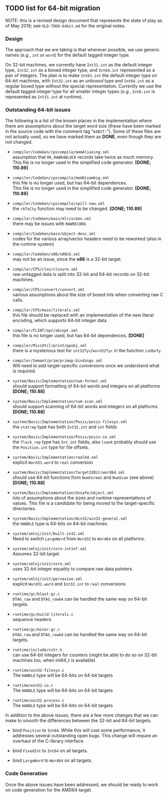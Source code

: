 ## TODO list for 64-bit migration

NOTE: this is a revised design document that represents the state
of play as of May 2019; see `OLD-TODO-64bit.md` for the original
notes.

### Design

The approach that we are taking is that wherever possible, we use
generic names (*e.g.*, `int` or `word`) for the default tagged
integer type.

On 32-bit machines, we currently have `Int31.int` as the default integer
type, `Int32.int` as a boxed integer type, and `Int64.int` represented as
a pair of integers.  The plan is to make `Int63.int` the default integer
type on 64-bit machines, with `Int32.int` as an *unboxed* type and `Int64.int`
as a regular boxed type without the special representation.  Currently
we use the default tagged integer type for all smaller integer types
(*e.g.*, `Int8.int` is represented as `Int31.int` at runtime).

### Outstanding 64-bit issues

The following is a list of the known places in the implementation where
there are assumptions about the target word size (these have
been marked in the source code with the comment tag "`64BIT:`").
Some of these files are not actually used, so we have marked them
as **DONE**, even though they are not changed.

  * `compiler/CodeGen/cpscompile/memAliasing.sml` <br/>
    assumption that `RK_RAW64BLOCK` records take twice as much memory. <br/>
    This file is no longer used in the simplified code generator.
    **[DONE; 110.89]**

  * `compiler/CodeGen/cpscompile/memDisambig.sml` <br/>
    this file is no longer used, but has 64-bit dependences. <br/>
    This file is no longer used in the simplified code generator.
    **[DONE; 110.89]**

  * `compiler/CodeGen/cpscompile/spill-new.sml` <br/>
    the `rkToCty` function may need to be changed.
    **[DONE; 110.89]**

  * `compiler/CodeGen/main/mlriscGen.sml` <br/>
    there may be issues with `RAWRECORD`.

  * `compiler/CodeGen/main/object-desc.sml` <br/>
    codes for the various array/vector headers need to be reworked (also in the
    runtime system)

  * `compiler/CodeGen/x86/x86CG.sml` <br/>
    may not be an issue, since the **x86** is a 32-bit target.

  * `compiler/CPS/clos/closure.sml` <br/>
    raw untagged data is split into 32-bit and 64-bit records on 32-bit machines.

  * `compiler/CPS/convert/convert.sml` <br/>
    various assumptions about the size of boxed ints when converting
    raw C calls.

  * `compiler/CPS/main/literals.sml` <br/>
    this file should be replaced with an implementation of the new literal
    encoding, which supports 64-bit integer data

  * `compiler/FLINT/opt/abcopt.sml` <br/>
    this file is no longer used, but has 64-bit dependences.
    **[DONE]**

  * `compiler/MiscUtil/print/ppobj.sml` <br/>
    there is a mysterious test for `int32Tyc`/`word32Tyc` in the function
    `isUbxTy`.

  * `compiler/Semant/prim/primop-bindings.sml` <br/>
    Will need to add target-specific conversions once we understand what is required.

  * `system/Basis/Implementation/num-format.sml` <br/>
    should support formatting of 64-bit words and integers on all platforms
    **[DONE; 110.88]**

  * `system/Basis/Implementation/num-scan.sml` <br/>
    should support scanning of 64-bit words and integers on all platforms
    **[DONE; 110.88]**

  * `system/Basis/Implementation/Posix/posix-filesys.sml` <br/>
    the `statrep` type has both `Int32.int` and `int` fields

  * `system/Basis/Implementation/Posix/posix-io.sml` <br/>
    the `flock_rep` type has `Int.int` fields; also `lseek` probably should use the
    `Position.int` type for file offsets.

  * `system/Basis/Implementation/real64.sml` <br/>
    explicit `Word31.word` to `real` conversion

  * `system/Basis/Implementation/Target32Bit/word64.sml` <br/>
    should use 64-bit functions from `NumFormat` and `NumScan` (see above)
    **[DONE; 110.88]**

  * `system/Basis/Implementation/Unsafe/object.sml` <br/>
    lots of assumptions about the sizes and runtime representations of values.
    This file is a candidate for being moved to the target-specific
    directories.

  * `system/Basis/Implementation/Win32/win32-general.sml` <br/>
    the `HANDLE` type is 64-bits on 64-bit machines.

  * `system/smlnj/init/built-in32.sml` <br/>
    Need to switch `LargeWord` from `Word32` to `Word64` on all platforms.

  * `system/smlnj/init/core-intinf.sml` <br/>
    Assumes 32-bit target.

  * `system/smlnj/init/core.sml` <br/>
    uses 32-bit integer equality to compare raw data pointers.

  * `system/smlnj/init/pervasive.sml` <br/>
    explicit `Word31.word` and `Int32.int` to `real` conversions

  * `runtime/gc/blast-gc.c` <br/>
    `DTAG_raw` and `DTAG_raw64` can be handled the same way on 64-bit targets.

  * `runtime/gc/build-literals.c` <br/>
    sequence headers

  * `runtime/gc/minor-gc.c` <br/>
    `DTAG_raw` and `DTAG_raw64` can be handled the same way on 64-bit targets.

  * `runtime/include/cntr.h` <br/>
    can use 64-bit integers for counters (might be able to do so on 32-bit machines
    too, when int64_t is available)

  * `runtime/win32-filesys.c` <br/>
    The `HANDLE` type will be 64-bits on 64-bit targets

  * `runtime/win32-io.c` <br/>
    The `HANDLE` type will be 64-bits on 64-bit targets

  * `runtime/win32-process.c` <br/>
    The `HANDLE` type will be 64-bits on 64-bit targets

In addition to the above issues, there are a few more changes that we can make
to smooth the differences between the 32-bit and 64-bit targets.

  * bind `Position` to `Int64`.  While this will cost some performance, it
    addresses several outstanding open bugs.  This change will require an
    overhaul of the C-library interface.

  * bind `FixedInt` to `Int64` on all targets.

  * bind `LargeWord` to `Word64` on all targets.

### Code Generation

Once the above issues have been addressed, we should be ready to work on
code generation for the AMD64 target.

